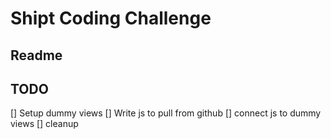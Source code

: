 Shipt Coding Challenge
======================

Readme
------

TODO
----
[] Setup dummy views
[] Write js to pull from github
[] connect js to dummy views
[] cleanup
